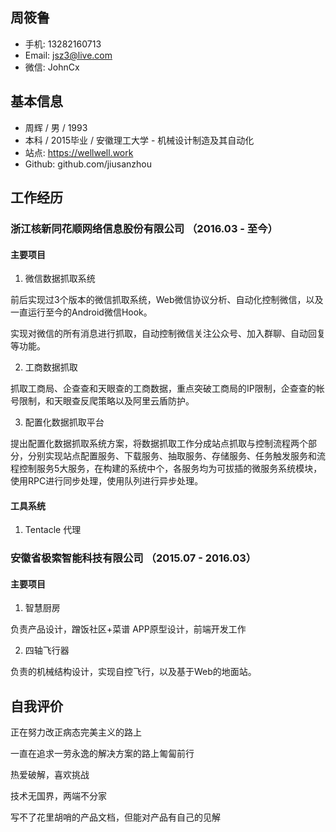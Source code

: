 ## 周筱鲁

- 手机: 13282160713
- Email: jsz3@live.com
- 微信: JohnCx

## 基本信息

- 周辉 / 男 / 1993
- 本科 / 2015毕业 / 安徽理工大学 - 机械设计制造及其自动化
- 站点: https://wellwell.work
- Github: github.com/jiusanzhou

## 工作经历

### 浙江核新同花顺网络信息股份有限公司 （2016.03 - 至今）

#### 主要项目

1. 微信数据抓取系统 

前后实现过3个版本的微信抓取系统，Web微信协议分析、自动化控制微信，以及一直运行至今的Android微信Hook。

实现对微信的所有消息进行抓取，自动控制微信关注公众号、加入群聊、自动回复等功能。

2. 工商数据抓取

抓取工商局、企查查和天眼查的工商数据，重点突破工商局的IP限制，企查查的帐号限制，和天眼查反爬策略以及阿里云盾防护。

3. 配置化数据抓取平台

提出配置化数据抓取系统方案，将数据抓取工作分成站点抓取与控制流程两个部分，分别实现站点配置服务、下载服务、抽取服务、存储服务、任务触发服务和流程控制服务5大服务，在构建的系统中个，各服务均为可拔插的微服务系统模块，使用RPC进行同步处理，使用队列进行异步处理。

#### 工具系统

1. Tentacle 代理

### 安徽省极索智能科技有限公司 （2015.07 - 2016.03）

#### 主要项目

1. 智慧厨房

负责产品设计，蹭饭社区+菜谱 APP原型设计，前端开发工作

2. 四轴飞行器

负责的机械结构设计，实现自控飞行，以及基于Web的地面站。

## 自我评价

正在努力改正病态完美主义的路上

一直在追求一劳永逸的解决方案的路上匍匐前行

热爱破解，喜欢挑战

技术无国界，两端不分家

写不了花里胡哨的产品文档，但能对产品有自己的见解